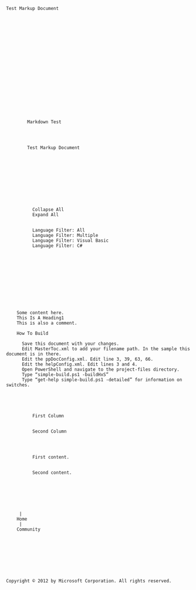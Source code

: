 ﻿  
    
    
    
      
      
      
      
      
      
    
    Test Markup Document
    
     
     
     
     
  
  
    
    
    
    
    
    
    
    
    
    
    
      
        
          
            Markdown Test
          
        
        
          
            Test Markup Document
          
        
        
          
        
      
      
        
          
            
              
              Collapse All
              Expand All 
            
              
              Language Filter: All
              Language Filter: Multiple
              Language Filter: Visual Basic
              Language Filter: C#
            
          
        
      
    
    
      
        
        
          
        
        
        Some content here.
        This Is A Heading1
        This is also a comment.
        
        How To Build
        
          Save this document with your changes.
          Edit MasterToc.xml to add your filename path. In the sample this document is in there.
          Edit the ppDocConfig.xml. Edit line 3, 39, 63, 66.
          Edit the helpConfig.xml. Edit lines 3 and 4.
          Open PowerShell and navigate to the project-files directory.
          Type “simple-build.ps1 -buildHxS”
          Type “get-help simple-build.ps1 -detailed” for information on switches.
        
        
        
          
            
              First Column
            
            
              Second Column
            
          
          
            
              First content.
            
            
              Second content.
            
          
        
        
      
      
      
         | 
        Home
         | 
        Community
      
      
        
          
        
        
          
        
        
    Copyright © 2012 by Microsoft Corporation. All rights reserved.
  
    
  
